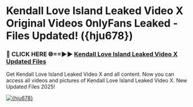 # Kendall Love Island Leaked Video X Original Videos 0nlyFans Leaked - Files Updated! ({hju678})

<h3>🔴 CLICK HERE 🌐==►► <a href="https://tinyurl.com/ms9xzufz" rel="nofollow">Kendall Love Island Leaked Video X Updated Files</a></h3>

Get Kendall Love Island Leaked Video X and all content. Now you can access all videos and pictures of Kendall Love Island Leaked Video X. New Updated Files 2025!

[![{hju678}](https://i.imgur.com/PQ7UWWw.gif)](https://tinyurl.com/ms9xzufz)